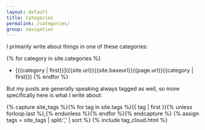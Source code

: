 ```yaml
---
layout: default
title: Categories
permalink: /categories/
group: navigation
---
```

I primarily write about things in one of these categories:

{% for category in site.categories %}
  - [{{category | first}}]({{site.url}}{{site.baseurl}}{{page.url}}{{category | first}})
{% endfor %}

But my posts are generally speaking always tagged as well, so more specifically here is what I write about:

<p class="post-meta">
	{% capture site_tags %}{% for tag in site.tags %}{{ tag | first }}{% unless forloop.last %},{% endunless %}{% endfor %}{% endcapture %}
	{% assign tags = site_tags | split:',' | sort %}
	{% include tag_cloud.html %}
</p>
